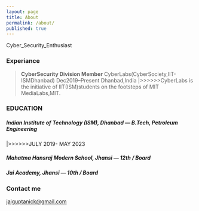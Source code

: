 ```yaml
---
layout: page
title: About
permalink: /about/
published: true
---
```


Cyber_Security_Enthusiast


### Experiance
> **CyberSecurity Division Member**
  CyberLabs(CyberSociety,IIT-ISMDhanbad)
  >Dec2019–Present Dhanbad,India
  |>>>>>>CyberLabs is the initiative of IIT(ISM)students on the footsteps of MIT MediaLabs,MIT.

### EDUCATION                                                                                             

##### Indian Institute of Technology (ISM), Dhanbad — B.Tech, Petroleum Engineering
 
 |>>>>>>JULY 2019- MAY 2023       

##### Mahatma Hansraj Modern School, Jhansi — 12th / Board

##### Jai Academy, Jhansi — 10th / Board


### Contact me

[jaiguptanick@gmail.com](mailto:jaiguptanick@gmail.com)
